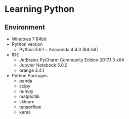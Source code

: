 # Learning Python

## Environment
* Windows 7 64bit
* Python version
  * Python 3.6.1 :: Anaconda 4.4.0 (64-bit)
* IDE
  * JetBrains PyCharm Community Edition 2017.1.3 x64
  * Jupyter Notebook 5.0.0
  * orange 3.4.1
* Python Packages
  * panda
  * scipy
  * numpy
  * matplotlib
  * sklearn
  * tensorflow
  * keras
